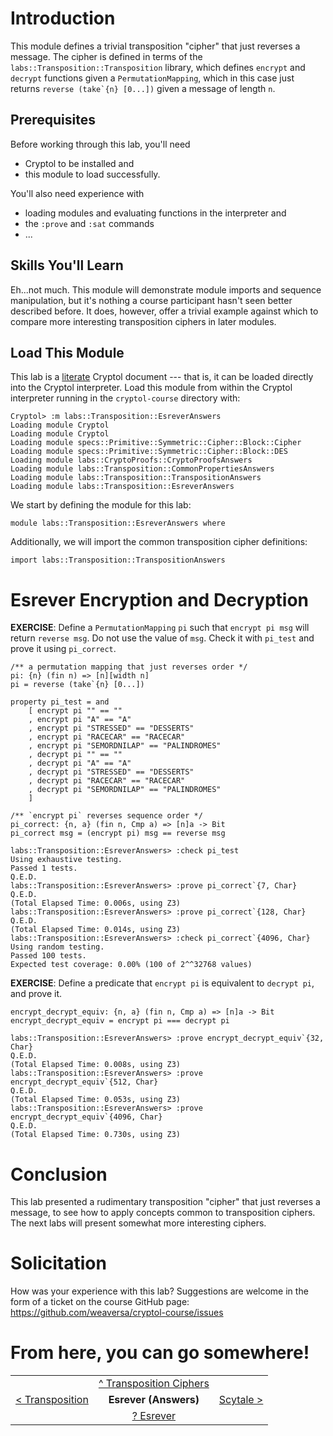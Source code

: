 # Introduction

This module defines a trivial transposition "cipher" that just 
reverses a message.  The cipher is defined in terms of the 
`labs::Transposition::Transposition` library, which defines `encrypt` 
and `decrypt` functions given a `PermutationMapping`, which in this 
case just returns ``reverse (take`{n} [0...])`` given a message of 
length `n`.

## Prerequisites

Before working through this lab, you'll need 
  * Cryptol to be installed and
  * this module to load successfully.

You'll also need experience with
  * loading modules and evaluating functions in the interpreter and
  * the `:prove` and `:sat` commands
  * ...

## Skills You'll Learn

Eh...not much.  This module will demonstrate module imports and 
sequence manipulation, but it's nothing a course participant 
hasn't seen better described before.  It does, however, offer a 
trivial example against which to compare more interesting 
transposition ciphers in later modules.

## Load This Module

This lab is a
[literate](https://en.wikipedia.org/wiki/Literate_programming) 
Cryptol document --- that is, it can be loaded directly into the 
Cryptol interpreter. Load this module from within the Cryptol 
interpreter running in the `cryptol-course` directory with:

```Xcryptol-session
Cryptol> :m labs::Transposition::EsreverAnswers
Loading module Cryptol
Loading module Cryptol
Loading module specs::Primitive::Symmetric::Cipher::Block::Cipher
Loading module specs::Primitive::Symmetric::Cipher::Block::DES
Loading module labs::CryptoProofs::CryptoProofsAnswers
Loading module labs::Transposition::CommonPropertiesAnswers
Loading module labs::Transposition::TranspositionAnswers
Loading module labs::Transposition::EsreverAnswers
```

We start by defining the module for this lab:

```cryptol
module labs::Transposition::EsreverAnswers where
```

Additionally, we will import the common transposition cipher 
definitions:

```cryptol
import labs::Transposition::TranspositionAnswers
```

# Esrever Encryption and Decryption

**EXERCISE**: Define a `PermutationMapping` `pi` such that 
`encrypt pi msg` will return `reverse msg`.  Do not use the value of 
`msg`.  Check it with `pi_test` and prove it using  `pi_correct`.

```cryptol
/** a permutation mapping that just reverses order */
pi: {n} (fin n) => [n][width n]
pi = reverse (take`{n} [0...])
```

```cryptol
property pi_test = and
    [ encrypt pi "" == ""
    , encrypt pi "A" == "A"
    , encrypt pi "STRESSED" == "DESSERTS"
    , encrypt pi "RACECAR" == "RACECAR"
    , encrypt pi "SEMORDNILAP" == "PALINDROMES"
    , decrypt pi "" == ""
    , decrypt pi "A" == "A"
    , decrypt pi "STRESSED" == "DESSERTS"
    , decrypt pi "RACECAR" == "RACECAR"
    , decrypt pi "SEMORDNILAP" == "PALINDROMES"
    ]

/** `encrypt pi` reverses sequence order */ 
pi_correct: {n, a} (fin n, Cmp a) => [n]a -> Bit
pi_correct msg = (encrypt pi) msg == reverse msg
```

```Xcryptol-session
labs::Transposition::EsreverAnswers> :check pi_test
Using exhaustive testing.
Passed 1 tests.
Q.E.D.
labs::Transposition::EsreverAnswers> :prove pi_correct`{7, Char}
Q.E.D.
(Total Elapsed Time: 0.006s, using Z3)
labs::Transposition::EsreverAnswers> :prove pi_correct`{128, Char}
Q.E.D.
(Total Elapsed Time: 0.014s, using Z3)
labs::Transposition::EsreverAnswers> :check pi_correct`{4096, Char}
Using random testing.
Passed 100 tests.
Expected test coverage: 0.00% (100 of 2^^32768 values)
```

**EXERCISE**: Define a predicate that `encrypt pi` is equivalent to 
`decrypt pi`, and prove it.

```cryptol
encrypt_decrypt_equiv: {n, a} (fin n, Cmp a) => [n]a -> Bit
encrypt_decrypt_equiv = encrypt pi === decrypt pi
```

```Xcryptol-session
labs::Transposition::EsreverAnswers> :prove encrypt_decrypt_equiv`{32, Char}
Q.E.D.
(Total Elapsed Time: 0.008s, using Z3)
labs::Transposition::EsreverAnswers> :prove encrypt_decrypt_equiv`{512, Char}
Q.E.D.
(Total Elapsed Time: 0.053s, using Z3)
labs::Transposition::EsreverAnswers> :prove encrypt_decrypt_equiv`{4096, Char}
Q.E.D.
(Total Elapsed Time: 0.730s, using Z3)
```

# Conclusion

This lab presented a rudimentary transposition "cipher" that just 
reverses a message, to see how to apply concepts common to 
transposition ciphers.  The next labs will present somewhat more 
interesting ciphers.

# Solicitation

How was your experience with this lab? Suggestions are welcome in the
form of a ticket on the course GitHub page:
https://github.com/weaversa/cryptol-course/issues

# From here, you can go somewhere!

||||
|-:|:-:|-|
|| [^ Transposition Ciphers](./Contents.md) ||
| [< Transposition](./Transposition.md) | **Esrever (Answers)** | [Scytale >](./Scytale.md) |
|| [? Esrever](./Esrever.md) ||
